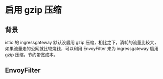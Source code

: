 # 启用 gzip 压缩

## 背景

istio 的 ingressgateway 默认没启用 gzip 压缩，相比之下，消耗的流量比较大，如果流量走的公网就比较烧钱，可以利用 EnvoyFilter 来为 ingressgateway 启用 gzip 压缩，节约带宽成本。

## EnvoyFilter

<Tabs>
  <TabItem value="enable-all" label="所有 ingressgateway 统一开启 gzip">
    <FileBlock showLineNumbers showFileName file="envoyfilter/gzip/enable-gzip.yaml">
    </FileBlock>
  </TabItem>

  <TabItem value="enable-one" label="为指定的 ingressgateway 开启 gzip">
    <FileBlock showLineNumbers showFileName file="envoyfilter/gzip/enable-gzip-for-public.yaml">
    </FileBlock>
  </TabItem>
</Tabs>

